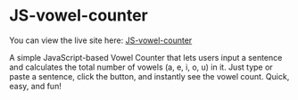 # JS-vowel-counter

You can view the live site here: [JS-vowel-counter](https://js-vowel-counter.onrender.com/)

A simple JavaScript-based Vowel Counter that lets users input a sentence and calculates the total number of vowels (a, e, i, o, u) in it. Just type or paste a sentence, click the button, and instantly see the vowel count. Quick, easy, and fun!
